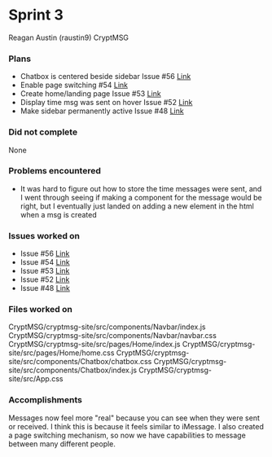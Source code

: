 # Sprint 3

Reagan Austin (raustin9)
CryptMSG

### Plans
- Chatbox is centered beside sidebar Issue #56 [Link](https://github.com/utk-cs340-fall22/CryptMSG/pull/56)
- Enable page switching #54 [Link](https://github.com/utk-cs340-fall22/CryptMSG/pull/54)
- Create home/landing page Issue #53 [Link](https://github.com/utk-cs340-fall22/CryptMSG/issues/53)
- Display time msg was sent on hover Issue #52 [Link](https://github.com/utk-cs340-fall22/CryptMSG/issues/52)
- Make sidebar permanently active Issue #48 [Link](https://github.com/utk-cs340-fall22/CryptMSG/issues/48)

### Did not complete
None

### Problems encountered
- It was hard to figure out how to store the time messages were sent, and 
I went through seeing if making a component for the message would be right,
but I eventually just landed on adding a new element in the html when a msg
is created

### Issues worked on
- Issue #56 [Link](https://github.com/utk-cs340-fall22/CryptMSG/issues/56)
- Issue #54 [Link](https://github.com/utk-cs340-fall22/CryptMSG/issues/54)
- Issue #53 [Link](https://github.com/utk-cs340-fall22/CryptMSG/issues/53)
- Issue #52 [Link](https://github.com/utk-cs340-fall22/CryptMSG/issues/52)
- Issue #48 [Link](https://github.com/utk-cs340-fall22/CryptMSG/issues/48)

### Files worked on
CryptMSG/cryptmsg-site/src/components/Navbar/index.js
CryptMSG/cryptmsg-site/src/components/Navbar/navbar.css
CryptMSG/cryptmsg-site/src/pages/Home/index.js
CryptMSG/cryptmsg-site/src/pages/Home/home.css
CryptMSG/cryptmsg-site/src/components/Chatbox/chatbox.css
CryptMSG/cryptmsg-site/src/components/Chatbox/index.js
CryptMSG/cryptmsg-site/src/App.css


### Accomplishments
Messages now feel more "real" because you can see when they were sent or received. I think this is because it feels similar to iMessage. I also 
created a page switching mechanism, so now we have capabilities to message between many different people.